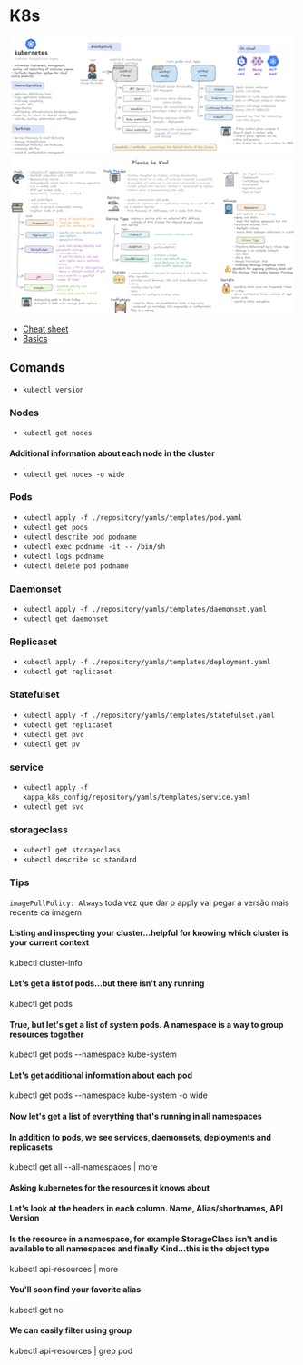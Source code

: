 # K8s

![K8s.excalidraw.png](../../../imgs/K8s.excalidraw.png)
![pods.excalidraw.png](../../../imgs/pods.excalidraw.png)

- [Cheat sheet](https://kubernetes.io/pt-br/docs/reference/kubectl/cheatsheet/)
- [Basics](https://kubernetes.io/pt-br/docs/tutorials/kubernetes-basics/)

## Comands

- `kubectl version`

### Nodes

- `kubectl get nodes`

#### Additional information about each node in the cluster

- `kubectl get nodes -o wide`

### Pods

- `kubectl apply -f ./repository/yamls/templates/pod.yaml`
- `kubectl get pods`
- `kubectl describe pod podname`
- `kubectl exec podname -it -- /bin/sh`
- `kubectl logs podname`
- `kubectl delete pod podname`

### Daemonset

- `kubectl apply -f ./repository/yamls/templates/daemonset.yaml`
- `kubectl get daemonset`

### Replicaset

- `kubectl apply -f ./repository/yamls/templates/deployment.yaml`
- `kubectl get replicaset`

### Statefulset

- `kubectl apply -f ./repository/yamls/templates/statefulset.yaml`
- `kubectl get replicaset`
- `kubectl get pvc`
- `kubectl get pv`

### service

- `kubectl apply -f kappa_k8s_config/repository/yamls/templates/service.yaml`
- `kubectl get svc`

### storageclass

- `kubectl get storageclass`
- `kubectl describe sc standard`

### Tips

`imagePullPolicy: Always` toda vez que dar o apply vai pegar a versão mais recente da imagem

#### Listing and inspecting your cluster...helpful for knowing which cluster is your current context

kubectl cluster-info

#### Let's get a list of pods...but there isn't any running

kubectl get pods

#### True, but let's get a list of system pods. A namespace is a way to group resources together

kubectl get pods --namespace kube-system

#### Let's get additional information about each pod

kubectl get pods --namespace kube-system -o wide

#### Now let's get a list of everything that's running in all namespaces

#### In addition to pods, we see services, daemonsets, deployments and replicasets

kubectl get all --all-namespaces | more

#### Asking kubernetes for the resources it knows about

#### Let's look at the headers in each column. Name, Alias/shortnames, API Version

#### Is the resource in a namespace, for example StorageClass isn't and is available to all namespaces and finally Kind...this is the object type

kubectl api-resources | more

#### You'll soon find your favorite alias

kubectl get no

#### We can easily filter using group

kubectl api-resources | grep pod
